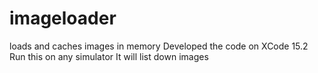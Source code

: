 # imageloader
loads and caches images in memory
Developed the code on XCode 15.2
Run this on any simulator
It will list down images 
